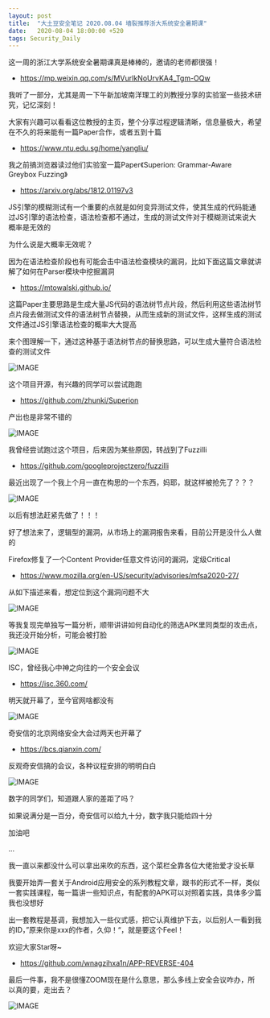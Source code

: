 ```yaml
---
layout: post
title:  "大土豆安全笔记 2020.08.04 墙裂推荐浙大系统安全暑期课"
date:   2020-08-04 18:00:00 +520
tags: Security_Daily
---
```


这一周的浙江大学系统安全暑期课真是棒棒的，邀请的老师都很强！
- https://mp.weixin.qq.com/s/MVurIkNoUrvKA4_Tgm-OQw

我听了一部分，尤其是周一下午新加坡南洋理工的刘教授分享的实验室一些技术研究，记忆深刻！

大家有兴趣可以看看这位教授的主页，整个分享过程逻辑清晰，信息量极大，希望在不久的将来能有一篇Paper合作，或者五到十篇
- https://www.ntu.edu.sg/home/yangliu/

我之前搞浏览器读过他们实验室一篇Paper《Superion: Grammar-Aware Greybox Fuzzing》
- https://arxiv.org/abs/1812.01197v3

JS引擎的模糊测试有一个重要的点就是如何变异测试文件，使其生成的代码能通过JS引擎的语法检查，语法检查都不通过，生成的测试文件对于模糊测试来说大概率是无效的

为什么说是大概率无效呢？

因为在语法检查阶段也有可能会击中语法检查模块的漏洞，比如下面这篇文章就讲解了如何在Parser模块中挖掘漏洞
- https://mtowalski.github.io/

这篇Paper主要思路是生成大量JS代码的语法树节点片段，然后利用这些语法树节点片段去做测试文件的语法树节点替换，从而生成新的测试文件，这样生成的测试文件通过JS引擎语法检查的概率大大提高

来个图理解一下，通过这种基于语法树节点的替换思路，可以生成大量符合语法检查的测试文件

![IMAGE](/assets/resources/B9B7DDAEA726CF496AC805824B4A7130.jpg)

这个项目开源，有兴趣的同学可以尝试跑跑
- https://github.com/zhunki/Superion

产出也是非常不错的

![IMAGE](/assets/resources/CAB13BD4C14063A9DDEC677A37AF7A94.jpg)

我曾经尝试跑过这个项目，后来因为某些原因，转战到了Fuzzilli
- https://github.com/googleprojectzero/fuzzilli

最近出现了一个我上个月一直在构思的一个东西，妈耶，就这样被抢先了？？？

![IMAGE](/assets/resources/688511E6569C68699D887B3EFC4DC1E7.jpg)

以后有想法赶紧先做了！！！

好了想法来了，逻辑型的漏洞，从市场上的漏洞报告来看，目前公开是没什么人做的

Firefox修复了一个Content Provider任意文件访问的漏洞，定级Critical
- https://www.mozilla.org/en-US/security/advisories/mfsa2020-27/

从如下描述来看，想定位到这个漏洞问题不大

![IMAGE](/assets/resources/C1E415F4DFF9D723FAD77929ED566D25.jpg)

等我复现完单独写一篇分析，顺带讲讲如何自动化的筛选APK里同类型的攻击点，我还没开始分析，可能会被打脸

![IMAGE](/assets/resources/CA90EDF6395BED023394EE104C770547.jpg)

ISC，曾经我心中神之向往的一个安全会议
- https://isc.360.com/

明天就开幕了，至今官网啥都没有

![IMAGE](/assets/resources/C317342ABAE69FF5472369A8C7EF02C5.jpg)

奇安信的北京网络安全大会过两天也开幕了
- https://bcs.qianxin.com/

反观奇安信搞的会议，各种议程安排的明明白白

![IMAGE](/assets/resources/70400B7816E6B66266034A5E1E83236F.jpg)

数字的同学们，知道跟人家的差距了吗？

如果说满分是一百分，奇安信可以给九十分，数字我只能给四十分

加油吧

...

我一直以来都没什么可以拿出来吹的东西，这个菜栏全靠各位大佬抬爱才没长草

我要开始弄一套关于Android应用安全的系列教程文章，跟书的形式不一样，类似一套实践课程，每一篇讲一些知识点，有配套的APK可以对照着实践，具体多少篇我也没想好

出一套教程是基调，我想加入一些仪式感，把它认真维护下去，以后别人一看到我的ID，”原来你是xxx的作者，久仰！“，就是要这个Feel！

欢迎大家Star呀~
- https://github.com/wnagzihxa1n/APP-REVERSE-404

最后一件事，我不是很懂ZOOM现在是什么意思，那么多线上安全会议咋办，所以真的要，走出去？

![IMAGE](/assets/resources/DBCE8BFD4FBD48501858F56609A45A7F.jpg)